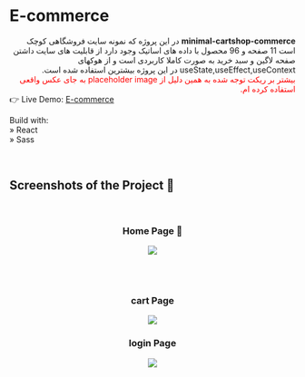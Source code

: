 <!-- # E-commerce
<div dir='rtl'><strong >E-commerce</strong> در این پروژه  که نمونه سایت فروشگاهی کوچک است 11 صفحه و 96 محصول با داده های اساتیک وجود دارد بیشتر بر ریکت توجه شده به همین دلیل از placeholder image  به جای عکس واقعی استفاده کرده ام از قابلیت های سایت داشتن صفحه لاگین و سبد خرید به صورت کاملا کاربردی است و از هوکهای useState,useEffect,useContext  در این پروژه بیشترین استفاده شده است.</div>
👉 Live Demo: <a href='https://safardost-hosein.github.io/coinHot-cryptocurrency-market/'>E-commerce</a><br>  


Build with:<br>
» React<br>
» Sass<br>

<br>

<h2>Screenshots of the Project 📸</h2>
<br>
<h3 align='center'>Home Page 🏡</h3>

<div align='center'>
<img src='https://github.com/safardost-hosein/coinHot-cryptocurrency-market/assets/134488087/702cf83d-cc55-4b8e-80a5-d0ce885dffbf'/>

</div>

<br><br>

<h3 align='center'>Coin Page 🪙</h3>

<div align='center'>
<img src='https://github.com/safardost-hosein/coinHot-cryptocurrency-market/assets/134488087/0b98f428-9fbc-4bda-b11a-a77e8d62b9c7'/>
</div>



 

	 -->
# E-commerce
<div dir='rtl'><strong >minimal-cartshop-commerce</strong> در این پروژه  که نمونه سایت فروشگاهی کوچک است 11 صفحه و 96 محصول با داده های اساتیک وجود دارد از قابلیت های سایت داشتن صفحه لاگین و سبد خرید به صورت کاملا کاربردی است و از هوکهای useState,useEffect,useContext  در این پروژه بیشترین استفاده شده است.</div>
<div dir='rtl' style="color:red;">بیشتر بر ریکت توجه شده به همین دلیل از placeholder image  به جای عکس واقعی استفاده کرده ام.</div>
👉 Live Demo: <a href='https://safardost-hosein.github.io/minimal-cartshop-commerce/'>E-commerce</a><br>  

Build with:<br>	
» React<br>
» Sass<br>

<br>

<h2>Screenshots of the Project 📸</h2>
<br>
<h3 align='center'>Home Page 🏡</h3>

<div align='center'>
<img src='https://github.com/safardost-hosein/minimal-cartshop-commerce/assets/134488087/eeac9bea-2e76-462e-a846-41b76592dc6a'/>

</div>

<br><br>

<h3 align='center'>cart Page </h3>

<div align='center'>
<img src='https://github.com/safardost-hosein/minimal-cartshop-commerce/assets/134488087/13189ca9-9a6b-466e-9c98-7eadfffa4cab'/>
</div>

<h3 align='center'>login Page </h3>

<div align='center'>
<img src='https://github.com/safardost-hosein/minimal-cartshop-commerce/assets/134488087/7adbb56e-6832-4e04-ad16-782fc5ea51b8'/>
</div>

<br><br>



 

    


